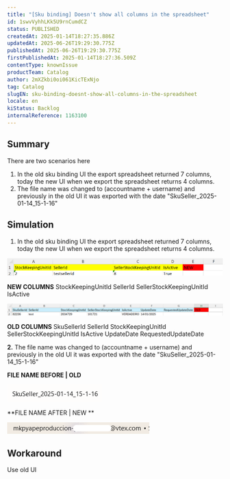 ```yaml
---
title: "[Sku binding] Doesn't show all columns in the spreadsheet"
id: 1swvVyhhLKk5U9rnCumdCZ
status: PUBLISHED
createdAt: 2025-01-14T18:27:35.886Z
updatedAt: 2025-06-26T19:29:30.775Z
publishedAt: 2025-06-26T19:29:30.775Z
firstPublishedAt: 2025-01-14T18:27:36.509Z
contentType: knownIssue
productTeam: Catalog
author: 2mXZkbi0oi061KicTExNjo
tag: Catalog
slugEN: sku-binding-doesnt-show-all-columns-in-the-spreadsheet
locale: en
kiStatus: Backlog
internalReference: 1163100
---
```


## Summary


There are two scenarios here

1. In the old sku binding UI the export spreadsheet returned 7 columns, today the new UI when we export the spreadsheet returns 4 columns.
2. The file name was changed to (accountname + username) and previously in the old UI it was exported with the date "SkuSeller_2025-01-14_15-1-16"


##

## Simulation




1. In the old sku binding UI the export spreadsheet returned 7 columns, today the new UI when we export the spreadsheet returns 4 columns.

 ![](https://raw.githubusercontent.com/vtexdocs/help-center-content/refs/heads/main/docs/en/known-issues/Catalog/sku-binding-doesnt-show-all-columns-in-the-spreadsheet_1.png)

**NEW COLUMNS**
StockKeepingUnitId
SellerId
SellerStockKeepingUnitId
IsActive

 ![](https://raw.githubusercontent.com/vtexdocs/help-center-content/refs/heads/main/docs/en/known-issues/Catalog/sku-binding-doesnt-show-all-columns-in-the-spreadsheet_2.png)

**OLD COLUMNS**
SkuSellerId
SellerId
StockKeepingUnitId
SellerStockKeepingUnitId
IsActive
UpdateDate
RequestedUpdateDate

**2.** The file name was changed to (accountname + username) and previously in the old UI it was exported with the date "SkuSeller_2025-01-14_15-1-16"

**FILE NAME BEFORE | OLD**

 ![](https://raw.githubusercontent.com/vtexdocs/help-center-content/refs/heads/main/docs/en/known-issues/Catalog/sku-binding-doesnt-show-all-columns-in-the-spreadsheet_3.png)

**FILE NAME AFTER | NEW **

 ![](https://raw.githubusercontent.com/vtexdocs/help-center-content/refs/heads/main/docs/en/known-issues/Catalog/sku-binding-doesnt-show-all-columns-in-the-spreadsheet_4.png)


##

## Workaround


Use old UI





